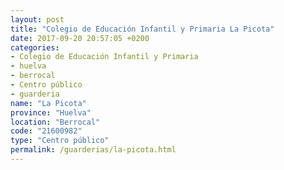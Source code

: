 ```yaml
---
layout: post
title: "Colegio de Educación Infantil y Primaria La Picota"
date: 2017-09-20 20:57:05 +0200
categories:
- Colegio de Educación Infantil y Primaria
- huelva
- berrocal
- Centro público
- guarderia
name: "La Picota"
province: "Huelva"
location: "Berrocal"
code: "21600982"
type: "Centro público"
permalink: /guarderias/la-picota.html
---
```

